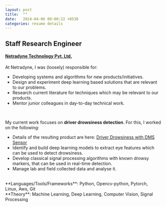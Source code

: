 ```yaml
---
layout: post
title:  ""
date:   2024-04-06 00:00:22 +0530
categories: resume details
---
```

<h2>Staff Research Engineer</h2>
<h4>
<a href="https://www.netradyne.com/">Netradyne Technology Pvt. Ltd.</a>

</h4>

At Netradyne, I was (loosely) responsible for:
- Developing systems and algorithms for new products/initiatives.
- Design and experiment deep learning based solutions that are relevant to our problems.
- Research current literature for techniques which may be relevant to our products.
- Mentor junior colleagues in day-to-day technical work.
<br>

My current work focuses on **driver drowsiness detection**. For this, I worked on the following:
- Details of the resulting product are here: [Driver Drowsiness with DMS Sensor](https://www.netradyne.com/products/driver-drowsiness-with-dms-sensor)
- Identify and build deep learning models to extract eye features which can be used to detect drowsiness.
- Develop classical signal processing algorithms with known drowsy markers, that can be used in real-time detection.
- Manage lab and field collected data and analyse it.

<br>
**Languages/Tools/Frameworks**: Python, Opencv-python, Pytorch, Linux, Aws, Git<br>
**Theory**: Machine Learning, Deep Learning, Computer Vision, Signal Processing
